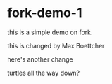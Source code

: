 # fork-demo-1
this is a simple demo on fork.

this is changed by Max Boettcher

here's another change 

turtles all the way down?
